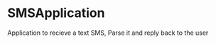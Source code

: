 SMSApplication
==============

Application to recieve a text SMS, Parse it and reply back to the user
